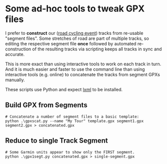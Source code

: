 # Some ad-hoc tools to tweak GPX files

I prefer to __construct__ our ([road cycling event](https://www.rg-wedel.de/rtf-2022-tracks-und-ausschilderung/)) tracks from re-usable "segment files". Some stretches of road are part of multiple tracks, so editing the respective segment file __once__ followed by automated re-construction of the resulting tracks via scripting keeps all tracks in sync and accurate.

This is more exact than using interactive tools to work on each track in turn. And it is much easier and faster to use the command line than using interactive tools (e.g. online) to concatenate the tracks from segment GPXs manually.

These scripts use Python and expect [lxml](https://lxml.de/) to be installed.

## Build GPX from Segments

    # Concatenate a number of segment files to a basic template:
	python .\gpxscat.py --name "My Tour" template.gpx segment1.gpx segment2.gpx > concatenated.gpx 

## Reduce to single Track Segment

    # Some Garmin units appear to show only the FIRST segment.
    python .\gpx1segt.py concatenated.gpx > single-segment.gpx
